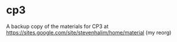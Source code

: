 # cp3
A backup copy of the materials for CP3 at https://sites.google.com/site/stevenhalim/home/material (my reorg)
